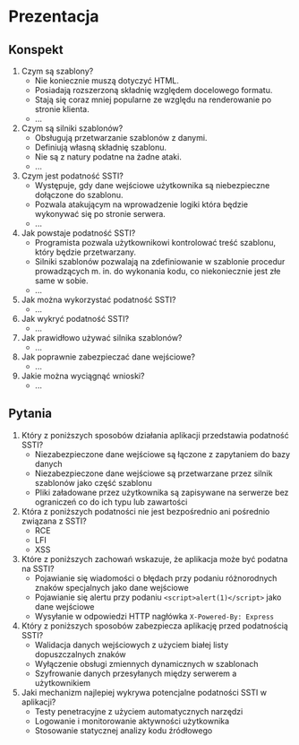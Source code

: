 # Prezentacja

## Konspekt

1. Czym są szablony?
   - Nie koniecznie muszą dotyczyć HTML.
   - Posiadają rozszerzoną składnię względem docelowego formatu.
   - Stają się coraz mniej popularne ze względu na renderowanie po stronie klienta.
   - ...
2. Czym są silniki szablonów?
   - Obsługują przetwarzanie szablonów z danymi.
   - Definiują własną składnię szablonu.
   - Nie są z natury podatne na żadne ataki.
   - ...
3. Czym jest podatność SSTI?
   - Występuje, gdy dane wejściowe użytkownika są niebezpieczne dołączone do szablonu.
   - Pozwala atakującym na wprowadzenie logiki która będzie wykonywać się po stronie serwera.
   - ...
4. Jak powstaje podatność SSTI?
   - Programista pozwala użytkownikowi kontrolować treść szablonu, który będzie przetwarzany.
   - Silniki szablonów pozwalają na zdefiniowanie w szablonie procedur prowadzących m. in. do wykonania kodu, co niekoniecznie jest złe same w sobie.
   - ...
5. Jak można wykorzystać podatność SSTI?
   - ...
6. Jak wykryć podatność SSTI?
   - ...
7. Jak prawidłowo używać silnika szablonów?
   - ...
8. Jak poprawnie zabezpieczać dane wejściowe?
   - ...
9. Jakie można wyciągnąć wnioski?
   - ...

## Pytania

1. Który z poniższych sposobów działania aplikacji przedstawia podatność SSTI?
   - Niezabezpieczone dane wejściowe są łączone z zapytaniem do bazy danych
   - Niezabezpieczone dane wejściowe są przetwarzane przez silnik szablonów jako część szablonu
   - Pliki załadowane przez użytkownika są zapisywane na serwerze bez ograniczeń co do ich typu lub zawartości
2. Która z poniższych podatności nie jest bezpośrednio ani pośrednio związana z SSTI?
   - RCE
   - LFI
   - XSS
3. Które z poniższych zachowań wskazuje, że aplikacja może być podatna na SSTI?
   - Pojawianie się wiadomości o błędach przy podaniu różnorodnych znaków specjalnych jako dane wejściowe
   - Pojawianie się alertu przy podaniu `<script>alert(1)</script>` jako dane wejściowe
   - Wysyłanie w odpowiedzi HTTP nagłówka `X-Powered-By: Express`
4. Który z poniższych sposobów zabezpiecza aplikację przed podatnością SSTI?
   - Walidacja danych wejściowych z użyciem białej listy dopuszczalnych znaków
   - Wyłączenie obsługi zmiennych dynamicznych w szablonach
   - Szyfrowanie danych przesyłanych między serwerem a użytkownikiem
5. Jaki mechanizm najlepiej wykrywa potencjalne podatności SSTI w aplikacji?
   - Testy penetracyjne z użyciem automatycznych narzędzi
   - Logowanie i monitorowanie aktywności użytkownika
   - Stosowanie statycznej analizy kodu źródłowego
   
